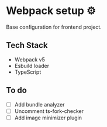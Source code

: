 # Webpack setup ⚙️
Base configuration for frontend project.

## Tech Stack
- Webpack v5
- Esbuild loader
- TypeScript

## To do
- [ ] Add bundle analyzer
- [ ] Uncomment ts-fork-checker
- [ ] Add image minimizer plugin
